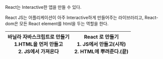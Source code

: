 React는 Interactive한 앱을 만들 수 있다.

React JS는 어플리케이션이 아주 Interactive하게 만들어주는 라이브러리고,  React-dom은 모든 React element를 html을 두는 역할을 한다.

| 바닐라 자바스크립트로 만들기<br />1.HTML을 먼저 만들고<br />2. JS에서 가져온다 <br /> | React 로 만들기<br />1. JS에서 만들고(시작)<br />2. HTML에 뿌려준다.(끝)<br /> |
| ------------------------------------------------------------ | ------------------------------------------------------------ |

